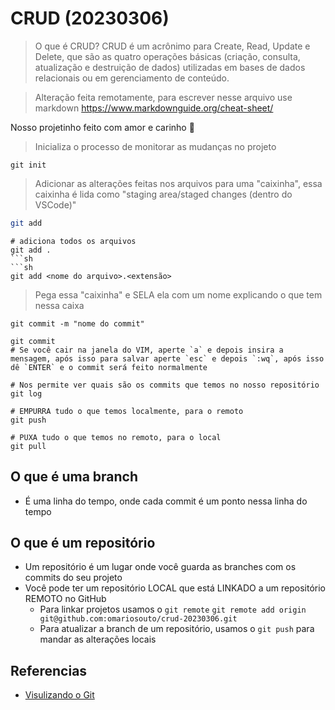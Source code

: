 # CRUD (20230306)
> O que é CRUD? CRUD é um acrônimo para Create, Read, Update e Delete, que são as quatro operações básicas (criação, consulta, atualização e destruição de dados) utilizadas em bases de dados relacionais ou em gerenciamento de conteúdo.

> Alteração feita remotamente, para escrever nesse arquivo use markdown https://www.markdownguide.org/cheat-sheet/

Nosso projetinho feito com amor e carinho 💜

> Inicializa o processo de monitorar as mudanças no projeto
```
git init
```

> Adicionar as alterações feitas nos arquivos para uma "caixinha", essa caixinha é lida como "staging area/staged changes (dentro do VSCode)"
```sh
git add
```
```
# adiciona todos os arquivos
git add .
```sh
```sh
git add <nome do arquivo>.<extensão>
```

> Pega essa "caixinha" e SELA ela com um nome explicando o que tem nessa caixa
```
git commit -m "nome do commit"
```
```
git commit
# Se você cair na janela do VIM, aperte `a` e depois insira a mensagem, após isso para salvar aperte `esc` e depois `:wq`, após isso dê `ENTER` e o commit será feito normalmente
```

```
# Nos permite ver quais são os commits que temos no nosso repositório
git log
```

```
# EMPURRA tudo o que temos localmente, para o remoto
git push
```

```
# PUXA tudo o que temos no remoto, para o local
git pull
```


## O que é uma branch
- É uma linha do tempo, onde cada commit é um ponto nessa linha do tempo

## O que é um repositório
- Um repositório é um lugar onde você guarda as branches com os commits do seu projeto
- Você pode ter um repositório LOCAL que está LINKADO a um repositório REMOTO no GitHub
  - Para linkar projetos usamos o `git remote` `git remote add origin git@github.com:omariosouto/crud-20230306.git`
  - Para atualizar a branch de um repositório, usamos o `git push` para mandar as alterações locais


## Referencias
- [Visulizando o Git](https://git-school.github.io/visualizing-git/)
